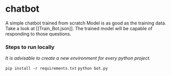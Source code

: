 # chatbot
A simple chatbot trained from scratch
Model is as good as the training data.
Take a look at [[Train_Bot.json]]. The trained model will be capable of responding to those questions.
 
### Steps to run locally

_It is advisable to create a new environment for every python project._

`pip install -r requirements.txt`
`python bot.py`
